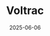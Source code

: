 ---  
layout: startup_page  
title: "Voltrac"  
id: "voltrac.eu"  
permalink: "/voltracvoltrac.eu06062025/"  
website: "https://voltrac.eu/"  
funding_round: "Seed"  
funding_amount: "€2M"  
investors: "Foodlabs, Antler"  
about: "Voltrac develops an autonomous, electric tractor platform for agriculture and frontline logistics, reimagining the tractor as a modular, software-defined vehicle. Their approach eliminates complex drivetrain components, reducing maintenance and operational costs while also providing an open platform for third-party automation. They are also in discussions with NATO departments for potential use in military applications."  
markets: "Agriculture, Robotics, AI, Defence"  
hq: "Valencia, Comunidad Valenciana, Spain"  
founded_year: "2024"  
linkedin: "https://www.linkedin.com/company/voltrac"  
twitter: ""  
instagram: ""  
facebook: ""  
crunchbase: "https://www.crunchbase.com/organization/voltrac"  
pitchbook: "https://pitchbook.com/profiles/company/615356-29"  

date_display: "06-Jun-2025"  
date: "2025-06-06"

# SEO Optimization  
meta_title: "Voltrac - Seed Funding (€2M)"  
meta_description: "Voltrac, Voltrac develops an autonomous, electric tractor platform for agriculture and frontline logistics, reimagining the tractor as a modular, software-defi..."  
meta_keywords: "Voltrac, Agriculture, Robotics, AI, Defence, Seed funding"  
canonical_url: "https://startup.projectstartups.com/voltracvoltrac.eu06062025/"  
---
